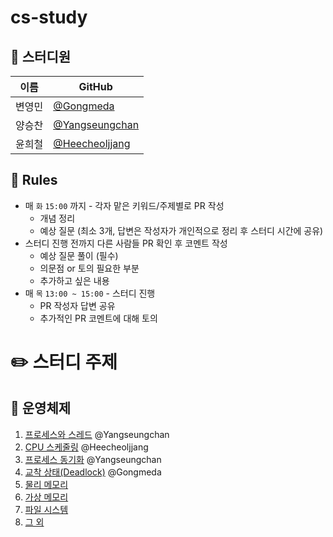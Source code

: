 # cs-study

## 👥 스터디원

| 이름   | GitHub                                             |
| ------ | -------------------------------------------------- |
| 변영민 | [@Gongmeda](https://github.com/Gongmeda)           |
| 양승찬 | [@Yangseungchan](https://github.com/Yangseungchan) |
| 윤희철 | [@Heecheoljjang](https://github.com/Heecheoljjang) |

## 🚨 Rules

- 매 `화` `15:00` 까지 - 각자 맡은 키워드/주제별로 PR 작성
  - 개념 정리
  - 예상 질문 (최소 3개, 답변은 작성자가 개인적으로 정리 후 스터디 시간에 공유)
- 스터디 진행 전까지 다른 사람들 PR 확인 후 코멘트 작성
  - 예상 질문 풀이 (필수)
  - 의문점 or 토의 필요한 부분
  - 추가하고 싶은 내용
- 매 `목` `13:00 ~ 15:00` - 스터디 진행
  - PR 작성자 답변 공유
  - 추가적인 PR 코멘트에 대해 토의

# ✏️ 스터디 주제

## 📍 운영체제

1. [프로세스와 스레드](OS/프로세스와_스레드.md) @Yangseungchan
2. [CPU 스케줄링](OS/CPU_스케줄링.md) @Heecheoljjang
3. [프로세스 동기화](OS/프로세스_동기화.md) @Yangseungchan
4. [교착 상태(Deadlock)](OS/교착_상태.md) @Gongmeda
5. [물리 메모리](OS/물리_메모리.md)
6. [가상 메모리](OS/가상_메모리.md)
7. [파일 시스템](OS/파일_시스템.md)
8. [그 외](OS/그_외.md)
